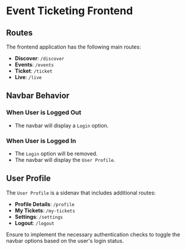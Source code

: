 # Event Ticketing Frontend

## Routes

The frontend application has the following main routes:
- **Discover**: `/discover`
- **Events**: `/events`
- **Ticket**: `/ticket`
- **Live**: `/live`

## Navbar Behavior

### When User is Logged Out
- The navbar will display a `Login` option.

### When User is Logged In
- The `Login` option will be removed.
- The navbar will display the `User Profile`.

## User Profile

The `User Profile` is a sidenav that includes additional routes:
- **Profile Details**: `/profile`
- **My Tickets**: `/my-tickets`
- **Settings**: `/settings`
- **Logout**: `/logout`

Ensure to implement the necessary authentication checks to toggle the navbar options based on the user's login status.